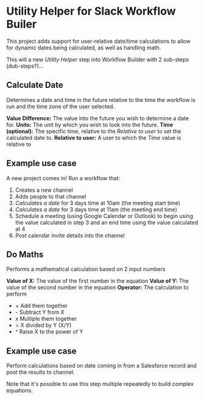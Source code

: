 # Utility Helper for Slack Workflow Builer

This project adds support for user-relative date/time calculations to allow for dynamic dates being calculated, as well as handling math.

This will a new *Utility Helper* step into Workflow Builder with 2 sub-steps (dub-steps?)...

## Calculate Date
Determines a date and time in the future relative to the time the workflow is run and the time zone of the user selected.

**Value Difference:** The value into the future you wish to determine a date for. 
**Units:** The unit by which you wish to look into the future. 
**Time (optional):** The specific time, relative to the *Relative to user* to set the calculated date to.
**Relative to user:** A user to which the *Time* value is relative to

## Example use case
A new project comes in! Run a workflow that:
1. Creates a new channel
2. Adds people to that channel
3. *Calculates a date* for 3 days time at 10am (the meeting start time)
4. *Calculates a date* for 3 days time at 11am (the meeting end time)
5. Schedule a meeting (using Google Calendar or Outlook) to begin using the value calculated in step 3 and an end time using the value calculated at 4
6. Post calendar invite details into the channel

## Do Maths
Performs a mathematical calculation based on 2 input numbers

**Value of X:** The value of the first number in the equation
**Value of Y:** The value of the second number in the equation
**Operator:** The calculation to perform
* \+ Add them together
* \- Subtract Y from X
* x Multiple them together
* ÷ X divided by Y (X/Y)
* ^ Raise X to the power of Y

## Example use case
Perform calculations based on date coming in from a Salesforce record and post the results to channel.

Note that it's possible to use this step multiple repeatedly to build complex equations.